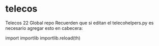 # telecos
Telecos 22 Global repo
Recuerden que si editan el telecohelpers.py es necesario
agregar esto en cabecera:

import importlib
importlib.reload(th)
